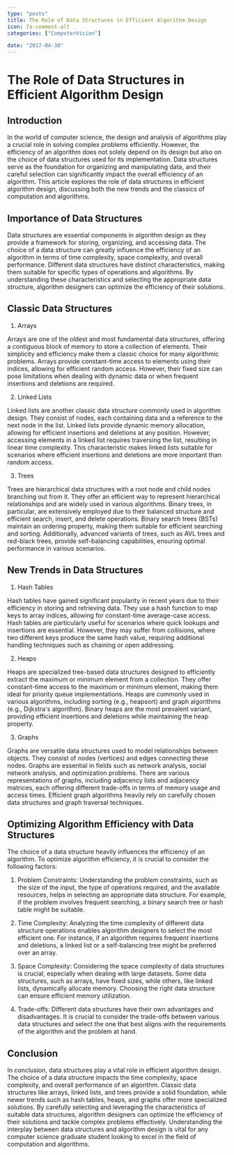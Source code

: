 ```yaml
---
type: "posts"
title: The Role of Data Structures in Efficient Algorithm Design
icon: fa-comment-alt
categories: ["ComputerVision"]

date: "2017-04-30"
---
```




# The Role of Data Structures in Efficient Algorithm Design

## Introduction

In the world of computer science, the design and analysis of algorithms play a crucial role in solving complex problems efficiently. However, the efficiency of an algorithm does not solely depend on its design but also on the choice of data structures used for its implementation. Data structures serve as the foundation for organizing and manipulating data, and their careful selection can significantly impact the overall efficiency of an algorithm. This article explores the role of data structures in efficient algorithm design, discussing both the new trends and the classics of computation and algorithms.

## Importance of Data Structures

Data structures are essential components in algorithm design as they provide a framework for storing, organizing, and accessing data. The choice of a data structure can greatly influence the efficiency of an algorithm in terms of time complexity, space complexity, and overall performance. Different data structures have distinct characteristics, making them suitable for specific types of operations and algorithms. By understanding these characteristics and selecting the appropriate data structure, algorithm designers can optimize the efficiency of their solutions.

## Classic Data Structures

1. Arrays

Arrays are one of the oldest and most fundamental data structures, offering a contiguous block of memory to store a collection of elements. Their simplicity and efficiency make them a classic choice for many algorithmic problems. Arrays provide constant-time access to elements using their indices, allowing for efficient random access. However, their fixed size can pose limitations when dealing with dynamic data or when frequent insertions and deletions are required.

2. Linked Lists

Linked lists are another classic data structure commonly used in algorithm design. They consist of nodes, each containing data and a reference to the next node in the list. Linked lists provide dynamic memory allocation, allowing for efficient insertions and deletions at any position. However, accessing elements in a linked list requires traversing the list, resulting in linear time complexity. This characteristic makes linked lists suitable for scenarios where efficient insertions and deletions are more important than random access.

3. Trees

Trees are hierarchical data structures with a root node and child nodes branching out from it. They offer an efficient way to represent hierarchical relationships and are widely used in various algorithms. Binary trees, in particular, are extensively employed due to their balanced structure and efficient search, insert, and delete operations. Binary search trees (BSTs) maintain an ordering property, making them suitable for efficient searching and sorting. Additionally, advanced variants of trees, such as AVL trees and red-black trees, provide self-balancing capabilities, ensuring optimal performance in various scenarios.

## New Trends in Data Structures

1. Hash Tables

Hash tables have gained significant popularity in recent years due to their efficiency in storing and retrieving data. They use a hash function to map keys to array indices, allowing for constant-time average-case access. Hash tables are particularly useful for scenarios where quick lookups and insertions are essential. However, they may suffer from collisions, where two different keys produce the same hash value, requiring additional handling techniques such as chaining or open addressing.

2. Heaps

Heaps are specialized tree-based data structures designed to efficiently extract the maximum or minimum element from a collection. They offer constant-time access to the maximum or minimum element, making them ideal for priority queue implementations. Heaps are commonly used in various algorithms, including sorting (e.g., heapsort) and graph algorithms (e.g., Dijkstra's algorithm). Binary heaps are the most prevalent variant, providing efficient insertions and deletions while maintaining the heap property.

3. Graphs

Graphs are versatile data structures used to model relationships between objects. They consist of nodes (vertices) and edges connecting these nodes. Graphs are essential in fields such as network analysis, social network analysis, and optimization problems. There are various representations of graphs, including adjacency lists and adjacency matrices, each offering different trade-offs in terms of memory usage and access times. Efficient graph algorithms heavily rely on carefully chosen data structures and graph traversal techniques.

## Optimizing Algorithm Efficiency with Data Structures

The choice of a data structure heavily influences the efficiency of an algorithm. To optimize algorithm efficiency, it is crucial to consider the following factors:

1. Problem Constraints: Understanding the problem constraints, such as the size of the input, the type of operations required, and the available resources, helps in selecting an appropriate data structure. For example, if the problem involves frequent searching, a binary search tree or hash table might be suitable.

2. Time Complexity: Analyzing the time complexity of different data structure operations enables algorithm designers to select the most efficient one. For instance, if an algorithm requires frequent insertions and deletions, a linked list or a self-balancing tree might be preferred over an array.

3. Space Complexity: Considering the space complexity of data structures is crucial, especially when dealing with large datasets. Some data structures, such as arrays, have fixed sizes, while others, like linked lists, dynamically allocate memory. Choosing the right data structure can ensure efficient memory utilization.

4. Trade-offs: Different data structures have their own advantages and disadvantages. It is crucial to consider the trade-offs between various data structures and select the one that best aligns with the requirements of the algorithm and the problem at hand.

## Conclusion

In conclusion, data structures play a vital role in efficient algorithm design. The choice of a data structure impacts the time complexity, space complexity, and overall performance of an algorithm. Classic data structures like arrays, linked lists, and trees provide a solid foundation, while newer trends such as hash tables, heaps, and graphs offer more specialized solutions. By carefully selecting and leveraging the characteristics of suitable data structures, algorithm designers can optimize the efficiency of their solutions and tackle complex problems effectively. Understanding the interplay between data structures and algorithm design is vital for any computer science graduate student looking to excel in the field of computation and algorithms.